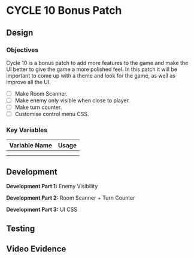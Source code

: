# CYCLE 10 Bonus Patch

## Design

### Objectives

Cycle 10 is a bonus patch to add more features to the game and make the UI better to give the game a more polished feel. In this patch it will be important to come up with a theme and look for the game, as well as improve all the UI.

* [ ] Make Room Scanner.
* [ ] Make enemy only visible when close to player.
* [ ] Make turn counter.
* [ ] Customise control menu CSS.

### Key Variables

| Variable Name | Usage |
| ------------- | ----- |
|               |       |
|               |       |

## Development

**Development Part 1:** Enemy Visibility

**Development Part 2:** Room Scanner + Turn Counter

**Development Part 3:** UI CSS

## Testing

## Video Evidence
